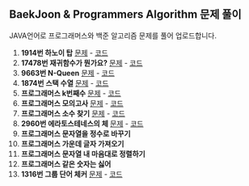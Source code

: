 

## **BaekJoon & Programmers Algorithm 문제 풀이**
JAVA언어로 프로그래머스와 백준 알고리즘 문제를 풀어 업로드합니다.

 1. **1914번 하노이 탑** [문제](https://www.acmicpc.net/problem/1914) - [코드](https://github.com/sehui-byte/Algorithm_solution/blob/master/BOJ1914.java)
 2. **17478번 재귀함수가 뭔가요?** [문제](https://www.acmicpc.net/problem/17478) - [코드](https://github.com/sehui-byte/Algorithm_solution/blob/master/BOJ17478.java)
 3. **9663번 N-Queen** [문제](https://www.acmicpc.net/problem/9663) - [코드](https://github.com/sehui-byte/Algorithm_solution/blob/master/BOJ9663.java)
 4. **1874번 스택 수열** [문제](https://www.acmicpc.net/problem/1874) - [코드](https://github.com/sehui-byte/Algorithm_solution/blob/master/BOJ1874.java)
 5. **프로그래머스 k번째수** [문제](https://programmers.co.kr/learn/courses/30/lessons/42748) - [코드](https://github.com/sehui-byte/Algorithm_solution/blob/master/Programmers/level1/K%EB%B2%88%EC%A7%B8%EC%88%98/Solution.java)
 6. **프로그래머스 모의고사** [문제](https://programmers.co.kr/learn/courses/30/lessons/42840) - [코드](https://github.com/sehui-byte/Algorithm_solution/blob/master/Programmers/level1/%EB%AA%A8%EC%9D%98%EA%B3%A0%EC%82%AC/Solution.java)
 7. **프로그래머스 소수 찾기** [문제](https://programmers.co.kr/learn/courses/30/lessons/12921) - [코드](https://github.com/sehui-byte/Algorithm_solution/blob/master/Programmers/level1/%EC%86%8C%EC%88%98%20%EC%B0%BE%EA%B8%B0/Solution.java)
 8. **2960번 에라토스테네스의 체** [문제](https://www.acmicpc.net/problem/2960) - [코드](https://github.com/sehui-byte/Algorithm_solution/blob/master/BOJ2960.java)
 9. **프로그래머스 문자열을 정수로 바꾸기** 
 10. **프로그래머스 가운데 글자 가져오기** 
 11. **프로그래머스 문자열 내 마음대로 정렬하기** 
 12. **프로그래머스 같은 숫자는 싫어** 
 13. **1316번 그룹 단어 체커** [문제](https://www.acmicpc.net/problem/1316) - [코드](https://github.com/sehui-byte/Algorithm_solution/blob/master/BOJ1316.java)

